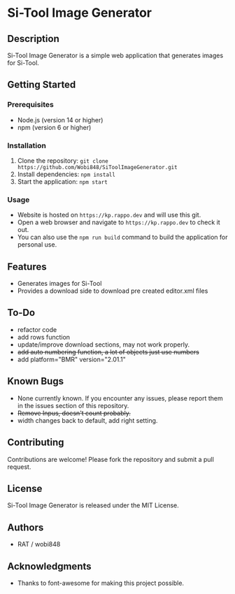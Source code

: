 # Si-Tool Image Generator

## Description

Si-Tool Image Generator is a simple web application that generates images for Si-Tool.

## Getting Started

### Prerequisites

* Node.js (version 14 or higher)
* npm (version 6 or higher)

### Installation

1. Clone the repository: `git clone https://github.com/Wobi848/SiToolImageGenerator.git`
2. Install dependencies: `npm install`
3. Start the application: `npm start`

### Usage

* Website is hosted on `https://kp.rappo.dev` and will use this git.
* Open a web browser and navigate to `https://kp.rappo.dev` to check it out.
* You can also use the `npm run build` command to build the application for personal use.

## Features

* Generates images for Si-Tool
* Provides a download side to download pre created editor.xml files

## To-Do

* refactor code
* add rows function
* update/improve download sections, may not work properly.
* ~~add auto numbering function, a lot of objects just use numbers~~
* add platform="BMR" version="2.01.1"

## Known Bugs

* None currently known. If you encounter any issues, please report them in the issues section of this repository.
* ~~Remove Inpus, doesn't count probably.~~
* width changes back to default, add right setting.

## Contributing

Contributions are welcome! Please fork the repository and submit a pull request.

## License

Si-Tool Image Generator is released under the MIT License.

## Authors

* RAT / wobi848

## Acknowledgments

* Thanks to font-awesome for making this project possible.
